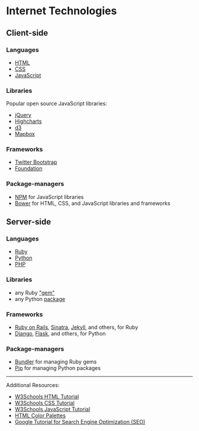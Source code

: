 # Internet Technologies

## Client-side

### Languages

+ [HTML](http://www.w3schools.com/html/)
+ [CSS](http://www.w3schools.com/css/default.asp)
+ [JavaScript](http://www.w3schools.com/js/default.asp)

### Libraries

Popular open source JavaScript libraries:

 + [jQuery](https://jquery.com/)
 + [Highcharts](http://www.highcharts.com/)
 + [d3](http://d3js.org/)
 + [Mapbox](https://www.mapbox.com/)

### Frameworks

 + [Twitter Bootstrap](http://getbootstrap.com/2.3.2/)
 + [Foundation](http://foundation.zurb.com/)

### Package-managers

 + [NPM](https://www.npmjs.com/) for JavaScript libraries
 + [Bower](http://bower.io/) for HTML, CSS, and JavaScript libraries and frameworks

## Server-side

### Languages

 + [Ruby](https://www.ruby-lang.org/en/)
 + [Python](https://www.python.org/)
 + [PHP](https://secure.php.net/)

### Libraries

  + any Ruby ["gem"](https://rubygems.org/)
  + any Python [package](https://pypi.python.org/pypi)

### Frameworks

 + [Ruby on Rails](http://guides.rubyonrails.org/), [Sinatra](http://www.sinatrarb.com/), [Jekyll](https://jekyllrb.com/), and others, for Ruby
 + [Django](https://www.djangoproject.com/), [Flask](http://flask.pocoo.org/), and others, for Python

### Package-managers

  + [Bundler](http://bundler.io/) for managing Ruby gems
  + [Pip](https://pypi.python.org/pypi/pip) for managing Python packages

<hr>

Additional Resources:

 + [W3Schools HTML Tutorial](http://www.w3schools.com/html/)
 + [W3Schools CSS Tutorial](http://www.w3schools.com/css/)
 + [W3Schools JavaScript Tutorial](http://www.w3schools.com/js/)
 + [HTML Color Palettes](https://color.adobe.com/create/color-wheel/)
 + [Google Tutorial for Search Engine Optimization (SEO) ](http://static.googleusercontent.com/media/www.google.com/en//webmasters/docs/search-engine-optimization-starter-guide.pdf)
